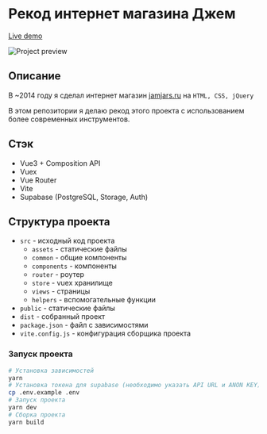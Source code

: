 # Рекод интернет магазина Джем

<a href="http://imatte.ru">Live demo</a>

<img src="https://i.im.ge/2022/09/06/OW8M9S.DZEM-ONLAIN-KONDITERSKAY-2-1.png" alt="Project preview" />

## Описание

<p>В ~2014 году я сделал интернет магазин <a href="http://jamjars.ru">jamjars.ru</a> на <code>HTML, CSS, jQuery</code></p>
<p>В этом репозитории я делаю рекод этого проекта с использованием более современных инструментов.</p>

## Стэк
- Vue3 + Composition API
- Vuex
- Vue Router
- Vite
- Supabase (PostgreSQL, Storage, Auth)

## Структура проекта

- `src` - исходный код проекта
    - `assets` - статические файлы
    - `common` - общие компоненты
    - `components` - компоненты
    - `router` - роутер
    - `store` - vuex хранилище
    - `views` - страницы
    - `helpers` - вспомогательные функции
- `public` - статические файлы
- `dist` - собранный проект
- `package.json` - файл с зависимостями
- `vite.config.js` - конфигурация сборщика проекта

### Запуск проекта

```bash
# Установка зависимостей
yarn
# Установка токена для supabase (необходимо указать API URL и ANON KEY)
cp .env.example .env
# Запуск проекта
yarn dev
# Сборка проекта
yarn build
```